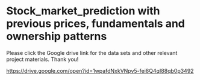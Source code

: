 # Stock_market_prediction with previous prices, fundamentals and ownership patterns

Please click the Google drive link for the data sets and other relevant project materials. Thank you!

https://drive.google.com/open?id=1wpafdNxkVNpv5-fei8Q4qI88qb0p3492
